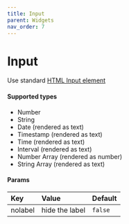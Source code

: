 ```yaml
---
title: Input
parent: Widgets
nav_order: 7
---
```


# Input

Use standard [HTML Input element](https://developer.mozilla.org/en-US/docs/Web/HTML/Element/input)

#### Supported types
- Number
- String
- Date (rendered as text)
- Timestamp (rendered as text)
- Time (rendered as text)
- Interval (rendered as text)
- Number Array (rendered as number)
- String Array (rendered as text)

#### Params

| Key          | Value             | Default           |
|:-------------|:------------------|:------------------|
| nolabel    | hide the label | `false`  |
